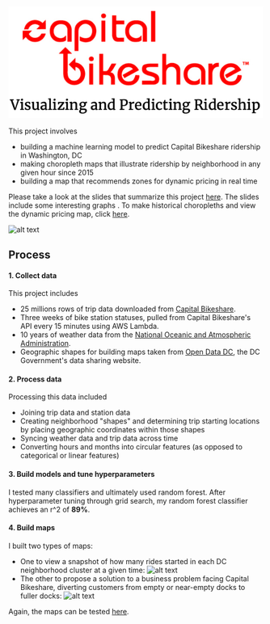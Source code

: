 ![alt text](https://github.com/josephimathias/Cap_Bikeshare_Project/blob/master/images/header.png)

This project involves 
* building a machine learning model to predict Capital Bikeshare ridership in Washington, DC
* making choropleth maps that illustrate ridership by neighborhood in any given hour since 2015
* building a map that recommends zones for dynamic pricing in real time

Please take a look at the slides that summarize this project [here](https://github.com/josephimathias/Cap_Bikeshare_Project/blob/master/slides.pdf). The slides include some interesting graphs . To make historical choropleths and view the dynamic pricing map, click [here](https://obscure-garden-58632.herokuapp.com).

![alt text](https://github.com/josephimathias/Cap_Bikeshare_Project/blob/master/images/model_gif.gif)

## Process

#### 1. Collect data

This project includes
* 25 millions rows of trip data downloaded from [Capital Bikeshare](https://www.capitalbikeshare.com/system-data).
* Three weeks of bike station statuses, pulled from Capital Bikeshare's API every 15 minutes using AWS Lambda.
* 10 years of weather data from the [National Oceanic and Atmospheric Administration](https://www.noaa.gov).
* Geographic shapes for building maps taken from [Open Data DC](https://opendata.dc.gov), the DC Government's data sharing website. 

#### 2. Process data

Processing this data included
* Joining trip data and station data
* Creating neighborhood "shapes" and determining trip starting locations by placing geographic coordinates within those shapes
* Syncing weather data and trip data across time
* Converting hours and months into circular features (as opposed to categorical or linear features)

#### 3. Build models and tune hyperparameters

I tested many classifiers and ultimately used random forest. After hyperparameter tuning through grid search, my random forest classifier achieves an r^2 of **89%**.

#### 4. Build maps

I built two types of maps:
* One to view a snapshot of how many rides started in each DC neighborhood cluster at a given time: 
![alt text](https://github.com/josephimathias/Cap_Bikeshare_Project/blob/master/images/historical_maps_gif.gif)
* The other to propose a solution to a business problem facing Capital Bikeshare, diverting customers from empty or near-empty docks to fuller docks:
![alt text](https://github.com/josephimathias/Cap_Bikeshare_Project/blob/master/images/dynamic_pricing_gif.gif)

Again, the maps can be tested [here](https://obscure-garden-58632.herokuapp.com).
